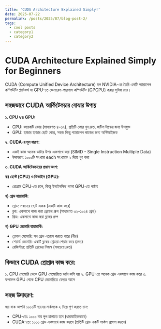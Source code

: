 ```yaml
---
title: 'CUDA Architecture Explained Simply!'
date: 2025-07-22
permalink: /posts/2025/07/blog-post-2/
tags:
  - cool posts
  - category1
  - category2
---
```



# CUDA Architecture Explained Simply for Beginners

CUDA (Compute Unified Device Architecture) হল NVIDIA-এর তৈরি একটি প্যারালেল কম্পিউটিং প্ল্যাটফর্ম যা GPU-তে জেনারেল-পারপাস কম্পিউটিং (GPGPU) করার সুবিধা দেয়।

## সহজভাবে CUDA আর্কিটেকচার বোঝার উপায়

**১. CPU vs GPU:**
- CPU: কয়েকটি কোর (সাধারণত ৪-৩২), প্রতিটি কোর খুব দ্রুত, জটিল টাস্কের জন্য উপযুক্ত
- GPU: হাজার হাজার ছোট কোর, সহজ কিন্তু প্যারালেল কাজের জন্য অপ্টিমাইজড

**২. CUDA-র মূল ধারণা:**
- একই কাজ অনেক ডাটার উপর একসাথে করা (SIMD - Single Instruction Multiple Data)
- উদাহরণ: ১০০০টি সংখ্যার each সংখ্যাকে ২ দিয়ে গুণ করা

**৩. CUDA আর্কিটেকচারের প্রধান অংশ:**

**ক) হোস্ট (CPU) ও ডিভাইস (GPU):**
- প্রোগ্রাম CPU-তে চলে, কিন্তু ইনটেনসিভ গণনা GPU-তে পাঠায়

**খ) থ্রেড হায়ারার্কি:**
- থ্রেড: সবচেয়ে ছোট একক (একটি কাজ করে)
- ব্লক: একসাথে কাজ করা থ্রেডের গ্রুপ (সাধারণত ৩২-১০২৪ থ্রেড)
- গ্রিড: একসাথে কাজ করা ব্লকের গ্রুপ

**গ) GPU মেমোরি হায়ারার্কি:**
- গ্লোবাল মেমোরি: সব থ্রেড এক্সেস করতে পারে (ধীর)
- শেয়ার্ড মেমোরি: একটি ব্লকের থ্রেডরা শেয়ার করে (দ্রুত)
- রেজিস্টার: প্রতিটি থ্রেডের নিজস্ব (সবচেয়ে দ্রুত)

## কিভাবে CUDA প্রোগ্রাম কাজ করে:
১. CPU মেমোরি থেকে GPU মেমোরিতে ডাটা কপি হয়
২. GPU-তে অনেক থ্রেড একসাথে কাজ করে
৩. ফলাফল GPU থেকে CPU মেমোরিতে ফেরত আসে

## সহজ উদাহরণ:
ধরা যাক আপনি ১০০০টি ছাত্রের মার্কসকে ২ দিয়ে গুণ করতে চান:
- CPU-তে: ১০০০ বার লুপ চালাতে হবে (ধারাবাহিকভাবে)
- CUDA-তে: ১০০০ থ্রেড একসাথে কাজ করবে (প্রতিটি থ্রেড একটি মার্কস প্রসেস করবে)





